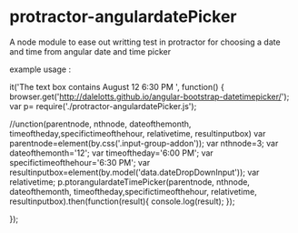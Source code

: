 # protractor-angulardatePicker
A node module to ease out writting test in protractor for choosing a date and time from angular date and time picker


example usage :


it('The text box contains August 12 6:30 PM ', function() {
     browser.get('http://dalelotts.github.io/angular-bootstrap-datetimepicker/');
var p= require('./protractor-angulardatePicker.js');

  //unction(parentnode, nthnode, dateofthemonth, timeoftheday,specifictimeofthehour, relativetime, resultinputbox)
  var parentnode=element(by.css('.input-group-addon'));
  var nthnode=3;
  var dateofthemonth='12';
  var timeoftheday='6:00 PM';
  var specifictimeofthehour='6:30 PM';
  var resultinputbox=element(by.model('data.dateDropDownInput'));
  var relativetime;
    p.ptorangulardateTimePicker(parentnode, nthnode, dateofthemonth, timeoftheday,specifictimeofthehour, relativetime, resultinputbox).then(function(result){
       console.log(result);
    });

  });
